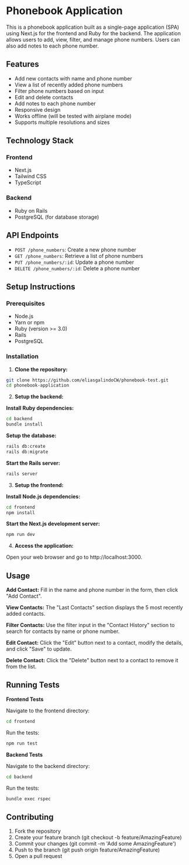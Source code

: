 # Phonebook Application

This is a phonebook application built as a single-page application (SPA) using Next.js for the frontend and Ruby for the backend. The application allows users to add, view, filter, and manage phone numbers. Users can also add notes to each phone number.

## Features

- Add new contacts with name and phone number
- View a list of recently added phone numbers
- Filter phone numbers based on input
- Edit and delete contacts
- Add notes to each phone number
- Responsive design
- Works offline (will be tested with airplane mode)
- Supports multiple resolutions and sizes

## Technology Stack

### Frontend

- Next.js
- Tailwind CSS
- TypeScript

### Backend

- Ruby on Rails
- PostgreSQL (for database storage)

## API Endpoints

- `POST /phone_numbers`: Create a new phone number
- `GET /phone_numbers`: Retrieve a list of phone numbers
- `PUT /phone_numbers/:id`: Update a phone number
- `DELETE /phone_numbers/:id`: Delete a phone number

## Setup Instructions

### Prerequisites

- Node.js
- Yarn or npm
- Ruby (version >= 3.0)
- Rails
- PostgreSQL

### Installation

1. **Clone the repository:**

```bash
git clone https://github.com/eliasgalindoCW/phonebook-test.git
cd phonebook-application
``` 

2. **Setup the backend:**

**Install Ruby dependencies:**

```bash
cd backend
bundle install
```

**Setup the database:**

```bash
rails db:create
rails db:migrate
```

**Start the Rails server:**

```bash
rails server
```

3. **Setup the frontend:**

**Install Node.js dependencies:**

```bash
cd frontend
npm install
```

**Start the Next.js development server:**

```bash
npm run dev
```

4. **Access the application:**

Open your web browser and go to http://localhost:3000.

## Usage

**Add Contact:**
Fill in the name and phone number in the form, then click "Add Contact".

**View Contacts:**
The "Last Contacts" section displays the 5 most recently added contacts.

**Filter Contacts:**
Use the filter input in the "Contact History" section to search for contacts by name or phone number.

**Edit Contact:**
Click the "Edit" button next to a contact, modify the details, and click "Save" to update.

**Delete Contact:**
Click the "Delete" button next to a contact to remove it from the list.

## Running Tests
**Frontend Tests**

Navigate to the frontend directory:
```bash
cd frontend
```

Run the tests:
```bash
npm run test
```

**Backend Tests**

Navigate to the backend directory:
```bash
cd backend
```

Run the tests:
```bash
bundle exec rspec
```

## Contributing
1. Fork the repository
2. Create your feature branch (git checkout -b feature/AmazingFeature)
3. Commit your changes (git commit -m 'Add some AmazingFeature')
4. Push to the branch (git push origin feature/AmazingFeature)
5. Open a pull request